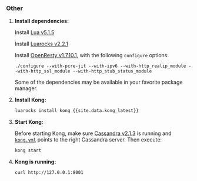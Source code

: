 ### Other

1. **Install dependencies:**

    Install [Lua v5.1.5](http://www.lua.org/versions.html#5.1)

    Install [Luarocks v2.2.1](http://luarocks.org)

    Install [OpenResty v1.7.10.1](http://openresty.com/), with the following `configure` options:

    ```
    ./configure --with-pcre-jit --with-ipv6 --with-http_realip_module --with-http_ssl_module --with-http_stub_status_module
    ```

    Some of the dependencies may be available in your favorite package manager.

2. **Install Kong:**

    ```bash
    luarocks install kong {{site.data.kong_latest}}
    ```

3. **Start Kong:**

    Before starting Kong, make sure [Cassandra v2.1.3](http://cassandra.apache.org/) is running and [`kong.yml`](/docs/getting-started/configuration/) points to the right Cassandra server. Then execute:

    ```bash
    kong start
    ```

4. **Kong is running:**

    ```bash
    curl http://127.0.0.1:8001
    ```
